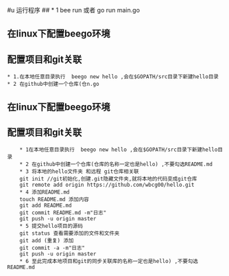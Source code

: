 #u 运行程序 ##
    * 1 bee run  或者 go run main.go 
## 在linux下配置beego环境 ##
## 配置项目和git关联 ##
    * 1.在本地任意目录执行  beego new hello ,会在$GOPATH/src目录下新建hello目录
    * 2 在github中创建一个仓库(仓n.go
## 在linux下配置beego环境 ##
## 配置项目和git关联 ##
        * 1在本地任意目录执行  beego new hello ,会在$GOPATH/src目录下新建hello目录
        * 2 在github中创建一个仓库(仓库的名称一定也是hello) ,不要勾选README.md
        * 3 将本地的hello文件夹 和远程 git仓库相关联
        git init //git初始化,创建.git隐藏文件夹,就将本地的代码变成git仓库
        git remote add origin https://github.com/wbcg00/hello.git
        * 4 添加README.md
        touch README.md 添加内容
        git add README.md
        git commit README.md -m"日志"
        git push -u origin master
        * 5 提交hello项目的源码
        git status 查看需要添加的文件和文件夹
        git add (重复) 添加
        git commit -a -m"日志"
        git push -u origin master
        * 6 至此完成本地项目和git的同步关联库的名称一定也是hello) ,不要勾选README.md




